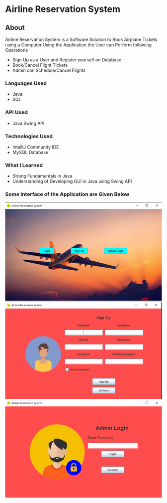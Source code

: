 # Airline Reservation System

## About
Airline Reservation System is a Software Solution to Book Airplane Tickets using a Computer.Using the Application the User can Perform following Operations
* Sign Up as a User and Register yourself on Database
* Book/Cancel Flight Tickets
* Admin can Schedule/Cancel Flights

### Languages Used
* Java
* SQL

### API Used
* Java Swing API

### Technologies Used
* IntelliJ Community IDE
* MySQL Database

### What I Learned
* Strong Fundamentals in Java
* Understanding of Developing GUI in Java using Swing API

### Some Interface of the Application are Given Below

![](Images/Main%20Interface.PNG)
![](Images/Sign%20Up%20Interface.PNG)
![](Images/Admin%20Login%20Interface.PNG)